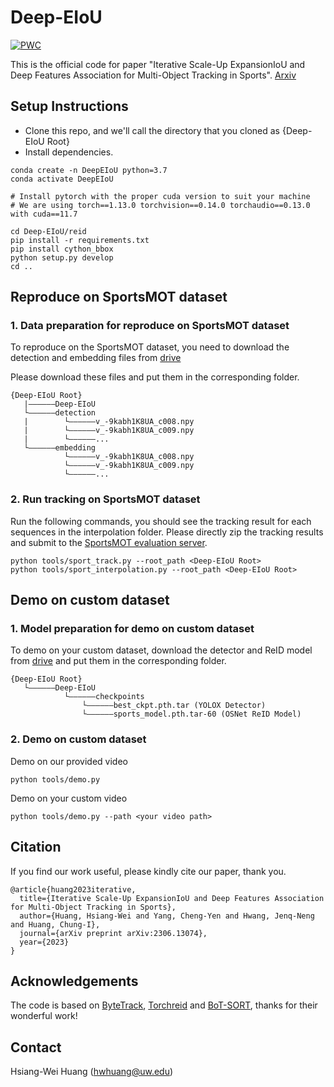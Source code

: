 # Deep-EIoU

[![PWC](https://img.shields.io/endpoint.svg?url=https://paperswithcode.com/badge/iterative-scale-up-expansioniou-and-deep/multi-object-tracking-on-sportsmot)](https://paperswithcode.com/sota/multi-object-tracking-on-sportsmot?p=iterative-scale-up-expansioniou-and-deep)

This is the official code for paper "Iterative Scale-Up ExpansionIoU and Deep Features Association for Multi-Object Tracking in Sports". [Arxiv](https://arxiv.org/abs/2306.13074)

## Setup Instructions

* Clone this repo, and we'll call the directory that you cloned as {Deep-EIoU Root}
* Install dependencies.
```
conda create -n DeepEIoU python=3.7
conda activate DeepEIoU

# Install pytorch with the proper cuda version to suit your machine
# We are using torch==1.13.0 torchvision==0.14.0 torchaudio==0.13.0 with cuda==11.7

cd Deep-EIoU/reid
pip install -r requirements.txt
pip install cython_bbox
python setup.py develop
cd ..
```

## Reproduce on SportsMOT dataset

### 1. Data preparation for reproduce on SportsMOT dataset

To reproduce on the SportsMOT dataset, you need to download the detection and embedding files from [drive](https://drive.google.com/drive/folders/14gh9e5nQhqHsw77EfxZaUyn9NgPP0-Tq?usp=sharing)

Please download these files and put them in the corresponding folder.

```
{Deep-EIoU Root}
   |——————Deep-EIoU
   └——————detection
   |        └——————v_-9kabh1K8UA_c008.npy
   |        └——————v_-9kabh1K8UA_c009.npy
   |        └——————...
   └——————embedding
            └——————v_-9kabh1K8UA_c008.npy
            └——————v_-9kabh1K8UA_c009.npy
            └——————...
```

### 2. Run tracking on SportsMOT dataset
Run the following commands, you should see the tracking result for each sequences in the interpolation folder.
Please directly zip the tracking results and submit to the [SportsMOT evaluation server](https://codalab.lisn.upsaclay.fr/competitions/12424#participate).

```
python tools/sport_track.py --root_path <Deep-EIoU Root>
python tools/sport_interpolation.py --root_path <Deep-EIoU Root>
```

## Demo on custom dataset

### 1. Model preparation for demo on custom dataset
To demo on your custom dataset, download the detector and ReID model from [drive](https://drive.google.com/drive/folders/1wItcb0yeGaxOS08_G9yRWBTnpVf0vZ2w) and put them in the corresponding folder.

```
{Deep-EIoU Root}
   └——————Deep-EIoU
            └——————checkpoints
                └——————best_ckpt.pth.tar (YOLOX Detector)
                └——————sports_model.pth.tar-60 (OSNet ReID Model)
```

### 2. Demo on custom dataset
Demo on our provided video
```
python tools/demo.py
```
Demo on your custom video
```
python tools/demo.py --path <your video path>
```

## Citation
If you find our work useful, please kindly cite our paper, thank you.
```
@article{huang2023iterative,
  title={Iterative Scale-Up ExpansionIoU and Deep Features Association for Multi-Object Tracking in Sports},
  author={Huang, Hsiang-Wei and Yang, Cheng-Yen and Hwang, Jenq-Neng and Huang, Chung-I},
  journal={arXiv preprint arXiv:2306.13074},
  year={2023}
}
```

## Acknowledgements
The code is based on [ByteTrack](https://github.com/ifzhang/ByteTrack), [Torchreid](https://github.com/KaiyangZhou/deep-person-reid) and [BoT-SORT](https://github.com/NirAharon/BoT-SORT), thanks for their wonderful work!

## Contact
Hsiang-Wei Huang (hwhuang@uw.edu)
